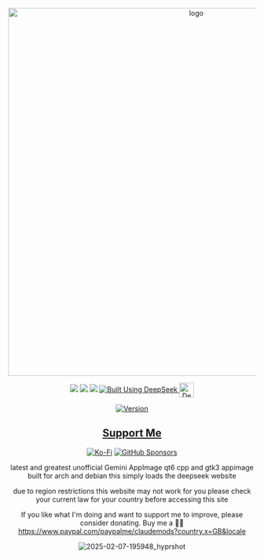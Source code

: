 <p align="center">
    <img width="750" src="https://i.postimg.cc/Dzt3wkW2/Google-Gemini-logo-svg.png" alt="logo">
</p>

<div align="center">

  <a href="https://www.linux.org" target="_blank"><img src="https://img.shields.io/badge/OS-Linux-e06c75?style=for-the-badge&logo=linux" /></a>
           <a href="https://archlinux.org" target="_blank"><img src="https://img.shields.io/badge/DISTRO-Arch-56b6c2?style=for-the-badge&logo=arch-linux" /></a>
           <a href="https://www.debian.org" target="_blank"><img src="https://img.shields.io/badge/DISTRO-Debian-CE0058?style=for-the-badge&logo=Debian" /></a>
  </a>
  <a href="https://chat.deepseek.com/" target="_blank">
  <img src="https://img.shields.io/badge/Built_Using-DeepSeek-4D6BFE?style=for-the-badge&logo=deepseek&logoColor=4D6BFE" alt="Built Using DeepSeek">
  <img src="https://i.postimg.cc/ydBbyvRt/Deepseek.jpg" alt="DeepSeek Logo" style="height: 30px; vertical-align: middle;">
</a>

<div align="center">

[![Version](https://img.shields.io/github/v/release/claudemods/GeminiAppImage?color=FFD700&label=Latest%20Release&style=for-the-badge)](https://github.com/claudemods/GeminiAppImage/releases/tag/v1.0-07-02-2025)
<div align="center">

## [ Support Me ](https://www.paypal.com/paypalme/claudemods?country.x=GB&locale)

</div>

<div align="center">

[![Ko-Fi](https://img.shields.io/badge/Ko--fi-F16061?style=for-the-badge&label=claudemods&color=3399FF&Linux&logo=ko-fi&logoColor=white)](https://ko-fi.com/claudemods)
[![GitHub Sponsors](https://img.shields.io/badge/sponsor-30363D?style=for-the-badge&label=claudemods&color=A836FF&logo=GitHub-Sponsors&logoColor=#white)](https://github.com/sponsors/claudemods)</div>




latest and greatest unofficial Gemini AppImage
qt6 cpp and gtk3 appimage built for arch and debian
this simply loads the deepseek website 

due to region restrictions 
this website may not work for you please check your current law for your country before accessing this site


If you like what I'm doing and want to support me to improve, 
please consider donating. Buy me a 🍕🥧 https://www.paypal.com/paypalme/claudemods?country.x=GB&locale

![2025-02-07-195948_hyprshot](https://github.com/user-attachments/assets/b13ef88f-c925-4a8a-a1c3-450339bf5fff)





